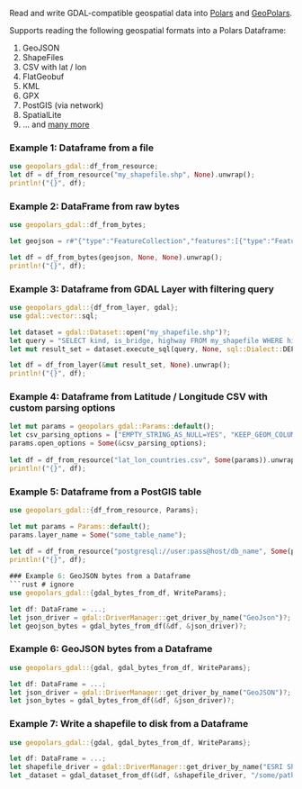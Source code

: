 Read and write GDAL-compatible geospatial data into [Polars](https://www.pola.rs) and [GeoPolars](https://github.com/geopolars/geopolars).

Supports reading the following geospatial formats into a Polars Dataframe:

1. GeoJSON
2. ShapeFiles
3. CSV with lat / lon
4. FlatGeobuf
5. KML
6. GPX
7. PostGIS (via network)
8. SpatialLite
9. ... and [many more](https://gdal.org/drivers/vector/index.html)


### Example 1: Dataframe from a file
```rust # ignore
use geopolars_gdal::df_from_resource;
let df = df_from_resource("my_shapefile.shp", None).unwrap();
println!("{}", df);
```

### Example 2: DataFrame from raw bytes
```rust # ignore
use geopolars_gdal::df_from_bytes;

let geojson = r#"{"type":"FeatureCollection","features":[{"type":"Feature","properties":{"name":"foo"},"geometry":{"type":"Point","coordinates":[1,2]}},{"type":"Feature","properties":{"name":"bar"},"geometry":{"type":"Point","coordinates":[3,4]}}]}"#.as_bytes();

let df = df_from_bytes(geojson, None, None).unwrap();
println!("{}", df);
```

### Example 3: Dataframe from GDAL Layer with filtering query
```rust # ignore
use geopolars_gdal::{df_from_layer, gdal};
use gdal::vector::sql;

let dataset = gdal::Dataset::open("my_shapefile.shp")?;
let query = "SELECT kind, is_bridge, highway FROM my_shapefile WHERE highway = 'pedestrian'";
let mut result_set = dataset.execute_sql(query, None, sql::Dialect::DEFAULT).unwrap().unwrap();

let df = df_from_layer(&mut result_set, None).unwrap();
println!("{}", df);
```

### Example 4: Dataframe from Latitude / Longitude CSV with custom parsing options
```rust # ignore
let mut params = geopolars_gdal::Params::default();
let csv_parsing_options = ["EMPTY_STRING_AS_NULL=YES", "KEEP_GEOM_COLUMNS=NO", "X_POSSIBLE_NAMES=Lon*", "Y_POSSIBLE_NAMES=Lat*"];
params.open_options = Some(&csv_parsing_options);
 
let df = df_from_resource("lat_lon_countries.csv", Some(params)).unwrap();
println!("{}", df);
```

### Example 5: Dataframe from a PostGIS table
```rust # ignore
use geopolars_gdal::{df_from_resource, Params};

let mut params = Params::default();
params.layer_name = Some("some_table_name");
 
let df = df_from_resource("postgresql://user:pass@host/db_name", Some(params)).unwrap();
println!("{}", df);

### Example 6: GeoJSON bytes from a Dataframe
```rust # ignore
use geopolars_gdal::{gdal_bytes_from_df, WriteParams};

let df: DataFrame = ...;
let json_driver = gdal::DriverManager::get_driver_by_name("GeoJson")?;
let geojson_bytes = gdal_bytes_from_df(&df, &json_driver)?;
```

### Example 6: GeoJSON bytes from a Dataframe
```rust # ignore
use geopolars_gdal::{gdal, gdal_bytes_from_df, WriteParams};

let df: DataFrame = ...;
let json_driver = gdal::DriverManager::get_driver_by_name("GeoJSON")?;
let json_bytes = gdal_bytes_from_df(&df, &json_driver)?;
```

### Example 7: Write a shapefile to disk from a Dataframe
```rust # ignore
use geopolars_gdal::{gdal, gdal_bytes_from_df, WriteParams};

let df: DataFrame = ...;
let shapefile_driver = gdal::DriverManager::get_driver_by_name("ESRI Shapefile")?;
let _dataset = gdal_dataset_from_df(&df, &shapefile_driver, "/some/path/on/disk/my_shapefile.shp")?;
```
